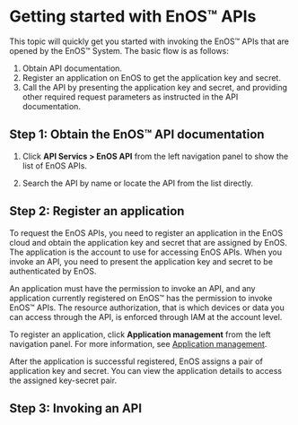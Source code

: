 # Getting started with EnOS™ APIs

This topic will quickly get you started with invoking the EnOS™ APIs that are opened by the EnOS™ System. The basic flow is as follows:

1. Obtain API documentation.
2. Register an application on EnOS to get the application key and secret.
3. Call the API by presenting the application key and secret, and providing other required request parameters as instructed in the API documentation.

## Step 1: Obtain the EnOS™ API documentation

1. Click **API Servics > EnOS API** from the left navigation panel to show the list of EnOS APIs.

2. Search the API by name or locate the API from the list directly.

## Step 2: Register an application

To request the EnOS APIs, you need to register an application in the EnOS cloud and obtain the application key and secret that are assigned by EnOS. The application is the account to use for accessing EnOS APIs. When you invoke an API, you need to present the application key and secret to be authenticated by EnOS.

An application must have the permission to invoke an API, and any application currently registered on EnOS™ has the permission to invoke EnOS™ APIs. The resource authorization, that is which devices or data you can access through the API, is enforced through IAM at the account level.

To register an application, click **Application management** from the left navigation panel. For more information, see [Application management](../app_mgmt/app_mgmt_overview).

After the application is successful registered, EnOS assigns a pair of application key and secret. You can view the application details to access the assigned key-secret pair.

## Step 3: Invoking an API
